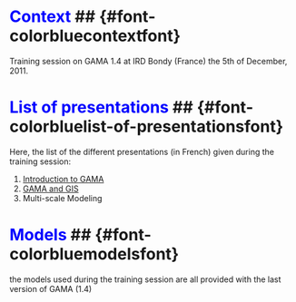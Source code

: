 

# <font color='blue'>Context</font> ## {#font-colorbluecontextfont}
Training session on GAMA 1.4 at IRD Bondy (France) the 5th of December, 2011.

# <font color='blue'>List of presentations</font> ## {#font-colorbluelist-of-presentationsfont}
Here, the list of the different presentations (in French) given during the training session:

  1. [Introduction to GAMA](http://gama-platform.googlecode.com/files/Intro_GAMA14_PDI2011.pdf)
  1. [GAMA and GIS](http://gama-platform.googlecode.com/files/GAMA14_and_GIS_PDI2011.pdf)
  1. Multi-scale Modeling


# <font color='blue'>Models</font> ## {#font-colorbluemodelsfont}
the models used during the training session are all provided with the last version of GAMA (1.4)